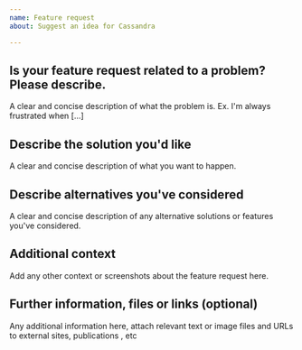 ```yaml
---
name: Feature request
about: Suggest an idea for Cassandra

---
```


## Is your feature request related to a problem? Please describe.
A clear and concise description of what the problem is. Ex. I'm always frustrated when [...]

## Describe the solution you'd like
A clear and concise description of what you want to happen.

## Describe alternatives you've considered
A clear and concise description of any alternative solutions or features you've considered.

## Additional context
Add any other context or screenshots about the feature request here.

## Further information, files or links (optional)
Any additional information here, attach relevant text or image files and URLs to external sites, publications , etc
